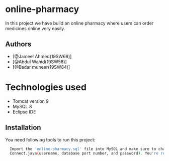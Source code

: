 # online-pharmacy

In this project we have build an online pharmacy where users can order medicines online very easily.

## Authors

- [@Jameel Ahmed(19SW68)]
- [@Abdul Wahid(19SW58)]
- [@Badar muneer(19SW84)]

# Technologies used
- Tomcat version 9
- MySQL 8
- Eclipse IDE

## Installation

You need following tools to run this project:

```bash
  Import the 'online-pharmacy.sql' file into MySQL and make sure to change the database credentials in 
  Connect.java(username, database port number, and password). You're ready to go.
```
